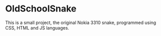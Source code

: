 # OldSchoolSnake

This is a small project, the original Nokia 3310 snake, programmed using CSS, HTML and JS languages. 
